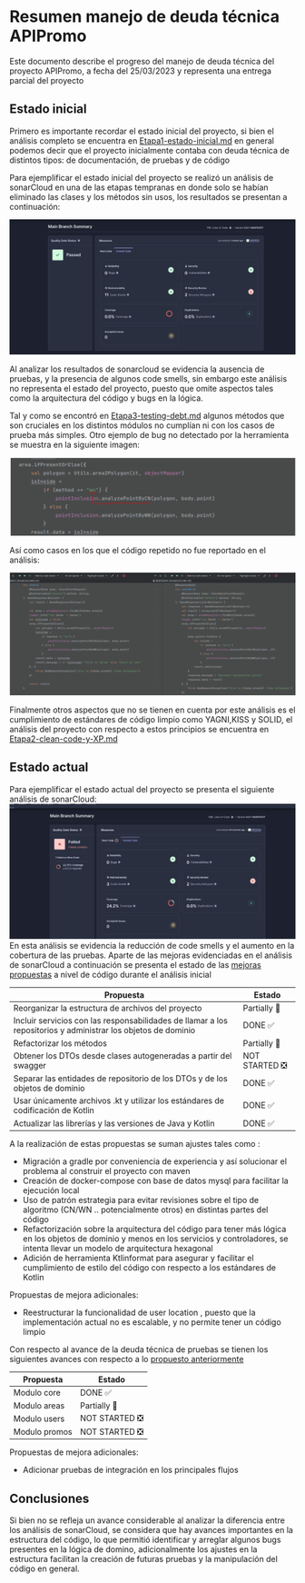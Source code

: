 # Resumen manejo de deuda técnica APIPromo

Este documento describe el progreso del manejo de deuda técnica del proyecto APIPromo, a fecha del 25/03/2023 y
representa
una entrega parcial del proyecto

## Estado inicial

Primero es importante recordar el estado inicial del proyecto, si bien el análisis completo se encuentra
en [Etapa1-estado-inicial.md](Etapa1-estado-inicial.md)
en general podemos decir que el proyecto inicialmente contaba con deuda técnica de distintos tipos: de documentación, de
pruebas y de código

Para ejemplificar el estado inicial del proyecto se realizó un análisis de sonarCloud en una de las etapas tempranas en
donde solo se habían eliminado las clases y los métodos sin usos, los resultados se presentan a continuación:

![EstadoInicial.png](img%2FSonar%2FEstadoInicial.png)

Al analizar los resultados de sonarcloud se evidencia la ausencia de pruebas, y la presencia de algunos code smells, sin
embargo
este análisis no representa el estado del proyecto, puesto que omite aspectos tales como la arquitectura del código y
bugs en la lógica.

Tal y como se encontró en [Etapa3-testing-debt.md](Etapa3-testing-debt.md) algunos métodos que son cruciales en los
distintos módulos
no cumplían ni con los casos de prueba más simples. Otro ejemplo de bug no detectado por la herramienta se muestra en la
siguiente imagen:

![bugPointInclusionAlg.png](img/Sonar/bugPointInclusionAlg.png)

Así como casos en los que el código repetido no fue reportado en el análisis:

![duplicadoNoDetectado.png](img%2FSonar%2FduplicadoNoDetectado.png)

Finalmente otros aspectos que no se tienen en cuenta por este análisis es el cumplimiento de estándares de código limpio
como YAGNI,KISS y SOLID, el análisis del proyecto con respecto a estos principios se encuentra
en [Etapa2-clean-code-y-XP.md](Etapa2-clean-code-y-XP.md)

## Estado actual

Para ejemplificar el estado actual del proyecto se presenta el siguiente análisis de sonarCloud:
![EstadoActual.png](img%2FSonar%2FEstadoActual.png)
En esta análisis se evidencia la reducción de code smells y el aumento en la cobertura de las pruebas. Aparte de las
mejoras
evidenciadas en el análisis de sonarCloud a continuación se presenta el estado de
las [mejoras propuestas](Etapa1-estado-inicial.md#propuestas-de-refactorización)
a nivel de código durante el análisis inicial

| Propuesta                                                                                                     | Estado                                    |
|---------------------------------------------------------------------------------------------------------------|-------------------------------------------|
| Reorganizar la estructura de archivos del proyecto                                                            | Partially :eyes:                          |
| Incluir servicios con las responsabilidades de llamar a los repositorios y administrar los objetos de dominio | DONE :white_check_mark:                   |
| Refactorizar los métodos                                                                                      | Partially :eyes:                          |
| Obtener los DTOs desde clases autogeneradas a partir del swagger                                              | NOT STARTED :negative_squared_cross_mark: |
| Separar las entidades de repositorio de los DTOs y de los objetos de dominio                                  | DONE :white_check_mark:                   |
| Usar únicamente archivos .kt y utilizar los estándares de codificación de Kotlin                              | DONE :white_check_mark:                   |
| Actualizar las librerías y las versiones de Java y Kotlin                                                     | DONE :white_check_mark:                   |

A la realización de estas propuestas se suman ajustes tales como :

* Migración a gradle por conveniencia de experiencia y así solucionar el problema al construir el proyecto con maven
* Creación de docker-compose con base de datos mysql para facilitar la ejecución local
* Uso de patrón estrategia para evitar revisiones sobre el tipo de algoritmo (CN/WN .. potencialmente otros) en distintas 
  partes del código
* Refactorización sobre la arquitectura del código para tener más lógica en los objetos de dominio y menos en los
  servicios y controladores,
  se intenta llevar un modelo de arquitectura hexagonal
* Adición de herramienta Ktlinformat para asegurar y facilitar el cumplimiento de estilo del código con respecto a los
  estándares de Kotlin

Propuestas de mejora adicionales:

* Reestructurar la funcionalidad de user location , puesto que la implementación actual no es escalable, y no
  permite tener un código limpio

Con respecto al avance de la deuda técnica de pruebas se tienen los siguientes avances con respecto a
lo [propuesto anteriormente](Etapa3-testing-debt.md#estrategia-para-reducir-deuda-técnica-de-pruebas)

| Propuesta     | Estado                                    |
|---------------|-------------------------------------------|
| Modulo core   | DONE :white_check_mark:                   |
| Modulo areas  | Partially :eyes:                          |
| Modulo users  | NOT STARTED :negative_squared_cross_mark: |
| Modulo promos | NOT STARTED :negative_squared_cross_mark: |

Propuestas de mejora adicionales:
* Adicionar pruebas de integración en los principales flujos

## Conclusiones
Si bien no se refleja un avance considerable al analizar la diferencia entre los análisis de sonarCloud, se considera
que hay avances importantes en la estructura del código, lo que permitió identificar y arreglar algunos bugs presentes en la 
lógica de domino, adicionalmente los ajustes en la estructura facilitan la creación de futuras pruebas y la manipulación
del código en general.

